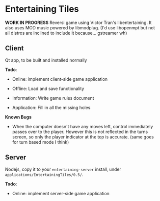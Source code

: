 # Entertaining Tiles

**WORK IN PROGRESS** Reversi game using Victor Tran's libentertaining. It also uses MOD music powered by libmodplug. (I'd use libopenmpt but not all distros are inclined to include it because... gstreamer wh)

## Client

Qt app, to be built and installed normally

**Todo**:

- Online: implement client-side game application

- Offline: Load and save functionality

- Information: Write game rules document

- Application: Fill in all the missing holes

**Known Bugs**

- When the computer doesn't have any moves left, control immediately passes over to the player. However this is not reflected in the turns screen, so only the player indicator at the top is accurate. (same goes for turn based mode I think)

## Server

Nodejs, copy it to your `entertaining-server` install, under `applications/EntertainingTiles/0.5/`.

**Todo**:

- Online: implement server-side game application
